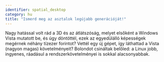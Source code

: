 ```yaml
---
identifier: spatial_desktop
category: hu
title: "Ismerd meg az asztalok legújabb generációját!"
---
```


Nagy hatással volt rád a 3D és az átlátszóság, melyet elsőként a Windows Vista mutatott be, és úgy döntöttél, ezek az egyedülálló képességek megérnek néhány tízezer forintot? Vettél egy új gépet, így láthattad a Vista (nagyon magas) követelményeit? Bolondot csináltak belőled: a Linux jobb, ingyenes, ráadásul a rendszerkövetelményei is sokkal alacsonyabbak.

<? all_video_ids_from_file ();?>





